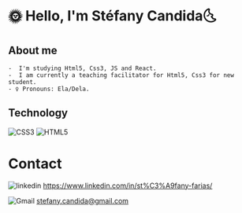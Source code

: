 #  🌞 Hello, I'm Stéfany Candida🌜


  
## About me
    
    -  I'm studying Html5, Css3, JS and React.
    -  I am currently a teaching facilitator for Html5, Css3 for new student.
    - ♀ Pronouns: Ela/Dela.
    
 ##  Technology
    
  <img src="https://img.shields.io/badge/CSS3-1572B6?style=for-the-badge&logo=css3&logoColor=white" alt="CSS3">
  <img src="https://img.shields.io/badge/HTML5-E34F26?style=for-the-badge&logo=html5&logoColor=white" alt="HTML5">


# Contact
 <img src="https://img.shields.io/badge/LinkedIn-0077B5?style=for-the-badge&logo=linkedin&logoColor=white" alt="linkedin" > https://www.linkedin.com/in/st%C3%A9fany-farias/<br>
 
 <img src="https://img.shields.io/badge/Gmail-D14836?style=for-the-badge&logo=gmail&logoColor=white" alt="Gmail" > stefany.candida@gmail.com

 	
